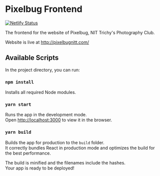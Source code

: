 # Pixelbug Frontend


[![Netlify Status](https://api.netlify.com/api/v1/badges/a29125ef-51ad-4bb2-92b3-e9450ba97420/deploy-status)](https://app.netlify.com/sites/vigilant-wiles-bb4f69/deploys)

The frontend for the website of Pixelbug, NIT Trichy's Photography Club. 

Website is live at http://pixelbugnitt.com/

## Available Scripts

In the project directory, you can run:

### `npm install`

Installs all required Node modules.

### `yarn start`

Runs the app in the development mode.<br />
Open [http://localhost:3000](http://localhost:3000) to view it in the browser.


### `yarn build`

Builds the app for production to the `build` folder.<br />
It correctly bundles React in production mode and optimizes the build for the best performance.

The build is minified and the filenames include the hashes.<br />
Your app is ready to be deployed!


